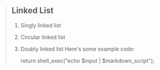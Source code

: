 > ## Linked List
> 
> 1.   Singly linked list
> 2.   Circular linked list
> 3.   Doubly linked list
> Here's some example code:
> 
>      return shell_exec("echo $input | $markdown_script");